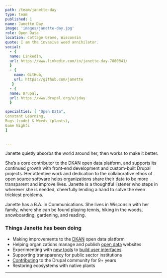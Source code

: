 ```yaml
---
path: /team/janette-day
type: team
published: 1
name: Janette Day
image: 'images/janette-day.jpg'
role: Open Data
location: Cottage Grove, Wisconsin
quote: I am the invasive weed annihilator.
social: 
  - {
  name: LinkedIn,
  url: https://www.linkedin.com/in/janette-day-7080841/
  }
  - {
    name: GitHub,
    url: https://github.com/janette
   }
  - {
  name: Drupal,
  url: https://www.drupal.org/u/jday
  }

specialties: [ "Open Data",
Constant Learning,
Bugs (code) & Weeds (plants),
Game Nights
]

  
---
```


Janette quietly absorbs the world around her, then works to make it better.

She’s a core contributor to the DKAN open data platform, and supports its continued growth with front-end development and custom-built Drupal projects. Her attentive work and dedication to the collaborative ethos of open source software helps organizations share their data to be more transparent and improve lives. Janette is a thoughtful listener who steps in wherever she is needed, cheerfully lending a hand to solve the even trickiest problems.

Janette has a B.A. in Communications. She lives in Wisconsin with her family, where she can be found playing tennis, hiking in the woods, snowboarding, gardening, and reading.  




### Things Janette has been doing
* Making improvements to the [DKAN](https://getdkan.org/) open data platform
* Helping organizations manage and publish [open data](http://demo.getdkan.com/) websites
* Experimenting with [new tools](https://www.form.io/) to [build user interfaces](https://reactjs.org/)
* Supporting transparency for public sector institutions
* [Contributing](https://www.drupal.org/project/dkan) to the Drupal community for 9+ years
* Restoring ecosystems with native plants

-------------------------------
